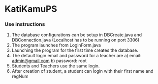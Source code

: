 # KatiKamuPS
### Use instructions 
1. The database configurations can be setup in DBCreate.java and DBConnection.java (Localhost has to be running on port 3306)
2. The program launches from LoginForm.java
3. Launching the program for the first time creates the database.
4. The default login email and password for a teacher are
a) email: admin@gmail.com 
b) password: root
5. Students and Teachers use the same login.
6. After creation of student, a student can login with their first name and regNum
